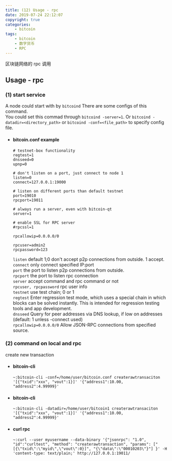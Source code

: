 ```yaml
---
title: (12) Usage - rpc
date: 2019-07-24 22:12:07
copyright: true
categories:
    - bitcoin
tags:
    - bitcoin
    - 数字货币
    - RPC
---
```

区块链网络的 rpc 调用

<!-- more -->

## **Usage - rpc**


### **(1) start service**

A node could start with by `bitcoind`
There are some configs of this command.  
You could set this commad through `bitcoind -server=1`.
Or `bitcoind -datadir=<directory_path>` or `bitcoind -conf=<file_path>` to specify config file. 

+ #### bitcoin.conf example

    ```properties
    # testnet-box functionality
    regtest=1
    dnsseed=0
    upnp=0

    # don't listen on a port, just connect to node 1
    listen=0
    connect=127.0.0.1:19000

    # listen on different ports than default testnet
    port=19010
    rpcport=19011

    # always run a server, even with bitcoin-qt
    server=1

    # enable SSL for RPC server
    #rpcssl=1

    rpcallowip=0.0.0.0/0

    rpcuser=admin2
    rpcpassword=123
    ```
    `listen` default 1;0 don't accept p2p connections from outside. 1 accept.   
    `connect` only connect specified IP:port    
    `port` the port to listen p2p connections from outside.  
    `rpcport` the port to listen rpc connection     
    `server` accept command and rpc command or not  
    `rpcuser, rpcpassword` rpc user info    
    `testnet` use test chain; 0 or 1    
    `regtest` Enter regression test mode, which uses a special chain in which blocks can be solved instantly. This is intended for regression testing tools and app development.     
    `dnsseed` Query for peer addresses via DNS lookup, if low on addresses (default: 1 unless -connect used)    
    `rpcallowip=0.0.0.0/0` Allow JSON-RPC connections from specified source.    

### **(2) command on local and rpc**

create new transaction 

+ #### bitcoin-cli

    ```
    ~:bitcoin-cli -conf=/home/user/bitcoin.conf createrawtransaciton '[{"txid":"xxx", "vout":1}]' '{"address1":10.00, "address2":4.99999}'
    ```

+ #### bitcoin-cli

    ```
    ~:bitcoin-cli -datadir=/home/user/bitcoin1 createrawtransaciton '[{"txid":"xxx", "vout":1}]' '{"address1":10.00, "address2":4.99999}'
    ```

+ #### curl rpc

    ```
    ~:curl --user myusername --data-binary '{"jsonrpc": "1.0", "id":"curltest", "method": "createrawtransaction", "params": ["[{\"txid\":\"myid\",\"vout\":0}]", "{\"data\":\"00010203\"}"] }' -H 'content-type: text/plain;' http://127.0.0.1:19011/
    ```